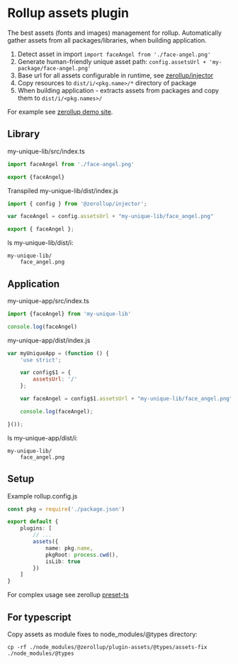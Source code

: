 # Rollup assets plugin

The best assets (fonts and images) management for rollup. Automatically gather assets from all packages/libraries, when building application.

1. Detect asset in import ``` import faceAngel from './face-angel.png' ```
2. Generate human-friendly unique asset path: ``` config.assetsUrl + 'my-package/face-angel.png' ```
3. Base url for all assets configurable in runtime, see [zerollup/injector](../injector)
4. Copy resources to ``` dist/i/<pkg.name>/* ``` directory of package
5. When building application - extracts assets from packages and copy them to ``` dist/i/<pkg.names>/ ```

For example see [zerollup demo site](https://github.com/zerkalica/zerollup-demo/tree/master/packages/site1).

## Library

my-unique-lib/src/index.ts

```ts
import faceAngel from './face-angel.png'

export {faceAngel}
```

Transpiled my-unique-lib/dist/index.js

```js
import { config } from '@zerollup/injector';

var faceAngel = config.assetsUrl + "my-unique-lib/face_angel.png"

export { faceAngel };
```

ls my-unique-lib/dist/i:

```
my-unique-lib/
    face_angel.png
```

## Application

my-unique-app/src/index.ts

```ts
import {faceAngel} from 'my-unique-lib'

console.log(faceAngel)
```

my-unique-app/dist/index.js
```js
var myUniqueApp = (function () {
    'use strict';

    var config$1 = {
        assetsUrl: '/'
    };

    var faceAngel = config$1.assetsUrl + "my-unique-lib/face_angel.png";

    console.log(faceAngel);

}());
```

ls my-unique-app/dist/i:

```
my-unique-lib/
    face_angel.png
```

## Setup

Example rollup.config.js

```ts
const pkg = require('./package.json')

export default {
    plugins: [
        // ...
        assets({
            name: pkg.name,
            pkgRoot: process.cwd(),
            isLib: true
        })
    ]
}
```

For complex usage see zerollup [preset-ts](../preset-ts)

## For typescript

Copy assets as module fixes to node_modules/@types directory:

``` cp -rf ./node_modules/@zerollup/plugin-assets/@types/assets-fix ./node_modules/@types ```

